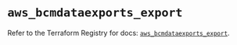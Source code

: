 # `aws_bcmdataexports_export`

Refer to the Terraform Registry for docs: [`aws_bcmdataexports_export`](https://registry.terraform.io/providers/hashicorp/aws/5.59.0/docs/resources/bcmdataexports_export).

